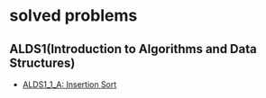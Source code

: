 # solved problems

## ALDS1(Introduction to Algorithms and Data Structures)

- [ALDS1_1_A: Insertion Sort](http://judge.u-aizu.ac.jp/onlinejudge/description.jsp?id=ALDS1_1_A&lang=ja) 
